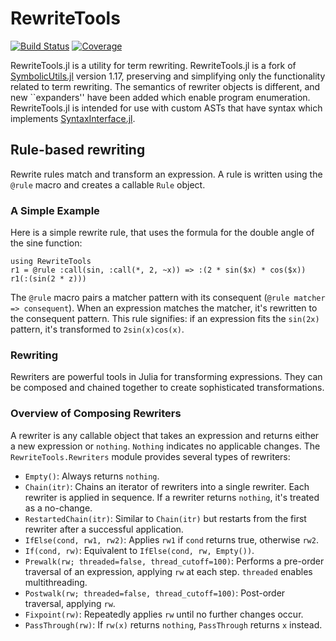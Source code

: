 # RewriteTools

[![Build Status](https://github.com/willow-ahrens/RewriteTools.jl/actions/workflows/ci.yml/badge.svg?branch=main)](https://github.com/willow-ahrens/RewriteTools.jl/actions/workflows/ci.yml?query=branch%3Amain)
[![Coverage](https://codecov.io/gh/willow-ahrens/RewriteTools.jl/branch/main/graph/badge.svg)](https://codecov.io/gh/willow-ahrens/RewriteTools.jl)

RewriteTools.jl is a utility for term rewriting. RewriteTools.jl is a
fork of [SymbolicUtils.jl](https://github.com/JuliaSymbolics/SymbolicUtils.jl)
version 1.17, preserving and simplifying only the functionality related to term
rewriting. The semantics of rewriter objects is different, and new ``expanders'' have been added which enable program enumeration. RewriteTools.jl is intended for use with custom ASTs that have syntax
which implements
[SyntaxInterface.jl](https://github.com/willow-ahrens/SyntaxInterface.jl).

## Rule-based rewriting

Rewrite rules match and transform an expression. A rule is written using the `@rule` macro and creates a callable `Rule` object.

### A Simple Example

Here is a simple rewrite rule, that uses the formula for the double angle of the sine function:

```julia:rewrite1
using RewriteTools
r1 = @rule :call(sin, :call(*, 2, ~x)) => :(2 * sin($x) * cos($x))
r1(:(sin(2 * z)))
```

The `@rule` macro pairs a matcher pattern with its consequent (`@rule matcher => consequent`). When an expression matches the matcher, it's rewritten to the consequent pattern. This rule signifies: if an expression fits the `sin(2x)` pattern, it's transformed to `2sin(x)cos(x)`.

### Rewriting

Rewriters are powerful tools in Julia for transforming expressions. They can be composed and chained together to create sophisticated transformations.

### Overview of Composing Rewriters

A rewriter is any callable object that takes an expression and returns either a new expression or `nothing`. `Nothing` indicates no applicable changes. The `RewriteTools.Rewriters` module provides several types of rewriters:

- `Empty()`: Always returns `nothing`.
- `Chain(itr)`: Chains an iterator of rewriters into a single rewriter. Each rewriter is applied in sequence. If a rewriter returns `nothing`, it's treated as a no-change.
- `RestartedChain(itr)`: Similar to `Chain(itr)` but restarts from the first rewriter after a successful application.
- `IfElse(cond, rw1, rw2)`: Applies `rw1` if `cond` returns true, otherwise `rw2`.
- `If(cond, rw)`: Equivalent to `IfElse(cond, rw, Empty())`.
- `Prewalk(rw; threaded=false, thread_cutoff=100)`: Performs a pre-order traversal of an expression, applying `rw` at each step. `threaded` enables multithreading.
- `Postwalk(rw; threaded=false, thread_cutoff=100)`: Post-order traversal, applying `rw`.
- `Fixpoint(rw)`: Repeatedly applies `rw` until no further changes occur.
- `PassThrough(rw)`: If `rw(x)` returns `nothing`, `PassThrough` returns `x` instead.